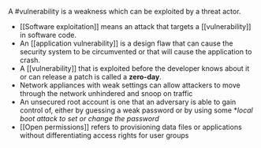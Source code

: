 A #vulnerability is a weakness which can be exploited by a threat actor.

- [[Software exploitation]] means an attack that targets a [[vulnerability]] in software code. 
- An [[application vulnerability]] is a design flaw that can cause the security system to be circumvented or that will cause the application to crash. 
- A [[vulnerability]] that is exploited before the developer knows about it or can release a patch is called a **zero-day**.
- Network appliances with weak settings can allow attackers to move through the network unhindered and snoop on traffic
- An unsecured root account is one that an adversary is able to gain control of, either by guessing a weak password or by using some **local boot attack to set or change the password*
- [[Open permissions]] refers to provisioning data files or applications without differentiating access rights for user groups